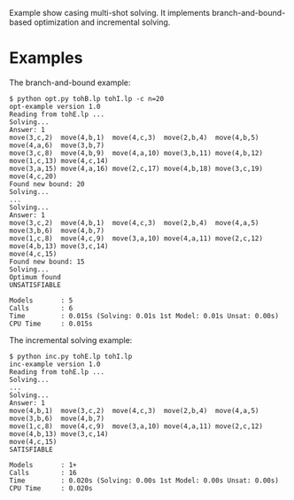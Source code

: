 Example show casing multi-shot solving. It implements branch-and-bound-based
optimization and incremental solving.

Examples
========

The branch-and-bound example:

    $ python opt.py tohB.lp tohI.lp -c n=20
    opt-example version 1.0
    Reading from tohE.lp ...
    Solving...
    Answer: 1
    move(3,c,2)  move(4,b,1)  move(4,c,3)  move(2,b,4)  move(4,b,5)  move(4,a,6)  move(3,b,7)
    move(3,c,8)  move(4,b,9)  move(4,a,10) move(3,b,11) move(4,b,12) move(1,c,13) move(4,c,14)
    move(3,a,15) move(4,a,16) move(2,c,17) move(4,b,18) move(3,c,19) move(4,c,20)
    Found new bound: 20
    Solving...
    ...
    Solving...
    Answer: 1
    move(3,c,2)  move(4,b,1)  move(4,c,3)  move(2,b,4)  move(4,a,5)  move(3,b,6)  move(4,b,7)
    move(1,c,8)  move(4,c,9)  move(3,a,10) move(4,a,11) move(2,c,12) move(4,b,13) move(3,c,14)
    move(4,c,15)
    Found new bound: 15
    Solving...
    Optimum found
    UNSATISFIABLE
    
    Models       : 5
    Calls        : 6
    Time         : 0.015s (Solving: 0.01s 1st Model: 0.01s Unsat: 0.00s)
    CPU Time     : 0.015s

The incremental solving example:

    $ python inc.py tohE.lp tohI.lp
    inc-example version 1.0
    Reading from tohE.lp ...
    Solving...
    ...
    Solving...
    Answer: 1
    move(4,b,1)  move(3,c,2)  move(4,c,3)  move(2,b,4)  move(4,a,5)  move(3,b,6)  move(4,b,7)
    move(1,c,8)  move(4,c,9)  move(3,a,10) move(4,a,11) move(2,c,12) move(4,b,13) move(3,c,14)
    move(4,c,15)
    SATISFIABLE
    
    Models       : 1+
    Calls        : 16
    Time         : 0.020s (Solving: 0.00s 1st Model: 0.00s Unsat: 0.00s)
    CPU Time     : 0.020s
